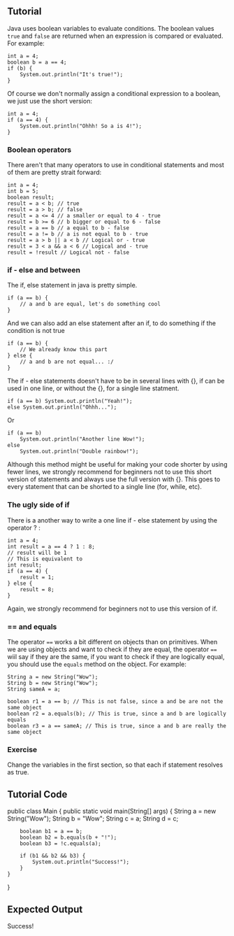 Tutorial
--------

Java uses boolean variables to evaluate conditions. The boolean values `true` and `false` are returned when an expression is compared or evaluated.
For example:

    int a = 4;
    boolean b = a == 4;
    if (b) {
        System.out.println("It's true!");
    }

Of course we don't normally assign a conditional expression to a boolean, we just use the short version:

    int a = 4;
    if (a == 4) {
        System.out.println("Ohhh! So a is 4!");
    }

### Boolean operators

There aren't that many operators to use in conditional statements and most of them are pretty strait forward:

    int a = 4;
    int b = 5;
    boolean result;
    result = a < b; // true
    result = a > b; // false
    result = a <= 4 // a smaller or equal to 4 - true
    result = b >= 6 // b bigger or equal to 6 - false
    result = a == b // a equal to b - false
    result = a != b // a is not equal to b - true
    result = a > b || a < b // Logical or - true
    result = 3 < a && a < 6 // Logical and - true
    result = !result // Logical not - false

### if - else and between

The if, else statement in java is pretty simple.

    if (a == b) {
        // a and b are equal, let's do something cool
    }

And we can also add an else statement after an if, to do something if the condition is not true

    if (a == b) {
        // We already know this part
    } else {
        // a and b are not equal... :/
    }

The if - else statements doesn't have to be in several lines with {}, if can be used in one line, or without the {}, for a single line statment.

    if (a == b) System.out.println("Yeah!");
    else System.out.println("Ohhh...");

Or

    if (a == b)
        System.out.println("Another line Wow!");
    else
        System.out.println("Double rainbow!");

Although this method might be useful for making your code shorter by using fewer lines, we strongly recommend for beginners not to use this short version of statements and always use the full version with {}. This goes to every statement that can be shorted to a single line (for, while, etc).

### The ugly side of if

There is a another way to write a one line if - else statement by using the operator ? :

    int a = 4;
    int result = a == 4 ? 1 : 8;
    // result will be 1
    // This is equivalent to
    int result;
    if (a == 4) {
        result = 1;
    } else {
        result = 8;
    }

Again, we strongly recommend for beginners not to use this version of if.

### == and equals

The operator `==` works a bit different on objects than on primitives.
When we are using objects and want to check if they are equal, the operator `==` wiil say if they are the same, if you want to check if they are logically equal, you should use the `equals` method on the object. For example:

    String a = new String("Wow");
    String b = new String("Wow");
    String sameA = a;
    
    boolean r1 = a == b; // This is not false, since a and be are not the same object
    boolean r2 = a.equals(b); // This is true, since a and b are logically equals
    boolean r3 = a == sameA; // This is true, since a and b are really the same object

### Exercise

Change the variables in the first section, so that each if statement resolves as true.

Tutorial Code
-------------

public class Main {
    public static void main(String[] args) {
        String a = new String("Wow");
        String b = "Wow";
        String c = a;
        String d = c;

        boolean b1 = a == b;
        boolean b2 = b.equals(b + "!");
        boolean b3 = !c.equals(a);

        if (b1 && b2 && b3) {
            System.out.println("Success!");
        }
    }
}

Expected Output
---------------

Success!
